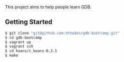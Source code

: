 This project aims to help people learn GDB.

Getting Started
----

```bash
$ git clone "git@github.com:drhodes/gdb-bootcamp.git"
$ cd gdb-bootcamp
$ vagrant up
$ vagrant ssh
$ cd koans/c_koans-0.3.1
$ make
```
